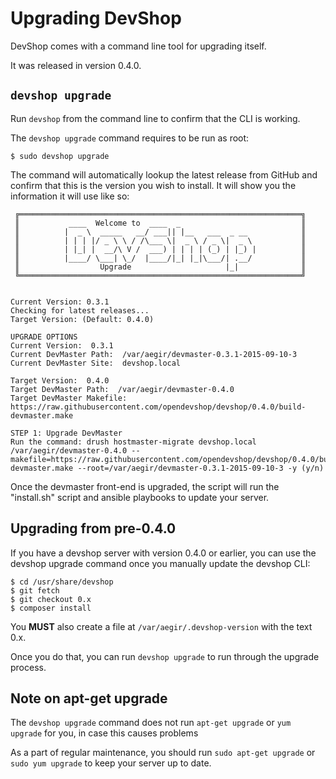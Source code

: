 Upgrading DevShop
=================

DevShop comes with a command line tool for upgrading itself.

It was released in version 0.4.0.

`devshop upgrade`
-----------------

Run `devshop` from the command line to confirm that the CLI is working.

The `devshop upgrade` command requires to be run as root:

```
$ sudo devshop upgrade
```

The command will automatically lookup the latest release from GitHub and confirm that this is the version you wish to install.  It will show you the information it will use like so:

```
 ╔═══════════════════════════════════════════════════════════════╗ 
 ║           ____  Welcome to  ____  _                           ║ 
 ║          |  _ \  _____   __/ ___|| |__   ___  _ __            ║ 
 ║          | | | |/ _ \ \ / /\___ \|  _ \ / _ \|  _ \           ║ 
 ║          | |_| |  __/\ V /  ___) | | | | (_) | |_) |          ║ 
 ║          |____/ \___| \_/  |____/|_| |_|\___/| .__/           ║ 
 ║                  Upgrade                     |_|              ║ 
 ╚═══════════════════════════════════════════════════════════════╝ 


Current Version: 0.3.1
Checking for latest releases...
Target Version: (Default: 0.4.0) 

UPGRADE OPTIONS
Current Version:  0.3.1
Current DevMaster Path:  /var/aegir/devmaster-0.3.1-2015-09-10-3
Current DevMaster Site:  devshop.local

Target Version:  0.4.0
Target DevMaster Path:  /var/aegir/devmaster-0.4.0
Target DevMaster Makefile:  https://raw.githubusercontent.com/opendevshop/devshop/0.4.0/build-devmaster.make

STEP 1: Upgrade DevMaster
Run the command: drush hostmaster-migrate devshop.local /var/aegir/devmaster-0.4.0 --makefile=https://raw.githubusercontent.com/opendevshop/devshop/0.4.0/build-devmaster.make --root=/var/aegir/devmaster-0.3.1-2015-09-10-3 -y (y/n) 

```

Once the devmaster front-end is upgraded, the script will run the "install.sh" script and ansible playbooks to update your server.

Upgrading from pre-0.4.0
------------------------

If you have a devshop server with version 0.4.0 or earlier, you can use the devshop upgrade command once you manually update the devshop CLI:

```
$ cd /usr/share/devshop
$ git fetch
$ git checkout 0.x
$ composer install
```

You **MUST** also create a file at `/var/aegir/.devshop-version` with the text 0.x.

Once you do that, you can run `devshop upgrade` to run through the upgrade process.


Note on apt-get upgrade
-----------------------

The `devshop upgrade` command does not run `apt-get upgrade` or `yum upgrade` for you, in case this causes problems

As a part of regular maintenance, you should run `sudo apt-get upgrade` or `sudo yum upgrade` to keep your server up to date.